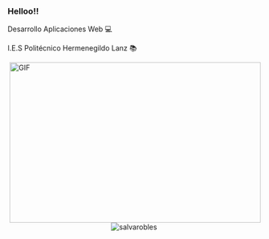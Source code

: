 ### Helloo!!

Desarrollo Aplicaciones Web 💻

I.E.S Politécnico Hermenegildo Lanz 📚  

<img align="right" alt="GIF" src="https://github.com/abhisheknaiidu/abhisheknaiidu/blob/master/code.gif?raw=true" width="500" height="320" />



<p align="center"> <img src="https://github-readme-stats.vercel.app/api?username=Salvarobles&show_icons=true&theme=gotham" alt="salvarobles" />
